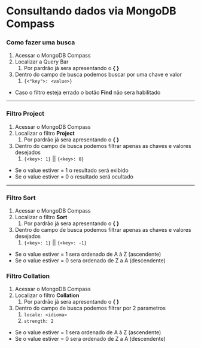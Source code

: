 # Consultando dados via MongoDB Compass

### Como fazer uma busca
1. Acessar o MongoDB Compass
2. Localizar a Query Bar
   1. Por pardrão já sera apresentando o __{ }__
3. Dentro do campo de busca podemos buscar por uma chave e valor
   1. `{<"key">: <value>}`

* Caso o filtro esteja errado o botão __Find__ não sera habilitado

---

### Filtro Project
1. Acessar o MongoDB Compass
2. Localizar o filtro __Project__
   1. Por pardrão já sera apresentando o __{ }__
3. Dentro do campo de busca podemos filtrar apenas as chaves e valores desejados
    1. `{<key>: 1}` || `{<key>: 0}`

* Se o value estiver = 1 o resultado será exibido
* Se o value estiver = 0 o resultado será ocultado

---

### Filtro Sort
1. Acessar o MongoDB Compass
2. Localizar o filtro __Sort__
   1. Por pardrão já sera apresentando o __{ }__
3. Dentro do campo de busca podemos filtrar apenas as chaves e valores desejados
    1. `{<key>: 1}` || `{<key>: -1}`

* Se o value estiver = 1 sera ordenado de A à Z (ascendente)
* Se o value estiver = 0 sera ordenado de Z a A (descendente)

### Filtro Collation
1. Acessar o MongoDB Compass
2. Localizar o filtro __Collation__
   1. Por pardrão já sera apresentando o __{ }__
3. Dentro do campo de busca podemos filtrar por 2 parametros
   1. `locale: <idioma>`
   2. `strength: 2`

* Se o value estiver = 1 sera ordenado de A à Z (ascendente)
* Se o value estiver = 0 sera ordenado de Z a A (descendente)